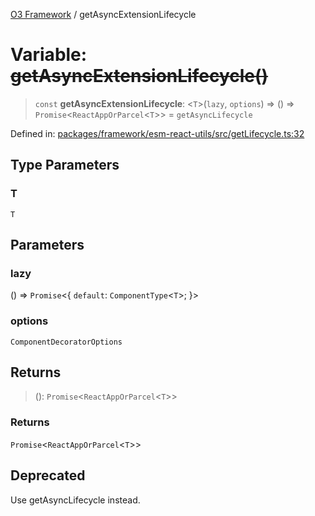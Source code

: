 [O3 Framework](../API.md) / getAsyncExtensionLifecycle

# Variable: ~~getAsyncExtensionLifecycle()~~

> `const` **getAsyncExtensionLifecycle**: \<`T`\>(`lazy`, `options`) => () => `Promise`\<`ReactAppOrParcel`\<`T`\>\> = `getAsyncLifecycle`

Defined in: [packages/framework/esm-react-utils/src/getLifecycle.ts:32](https://github.com/its-kios09/openmrs-esm-core/blob/main/packages/framework/esm-react-utils/src/getLifecycle.ts#L32)

## Type Parameters

### T

`T`

## Parameters

### lazy

() => `Promise`\<\{ `default`: `ComponentType`\<`T`\>; \}\>

### options

`ComponentDecoratorOptions`

## Returns

> (): `Promise`\<`ReactAppOrParcel`\<`T`\>\>

### Returns

`Promise`\<`ReactAppOrParcel`\<`T`\>\>

## Deprecated

Use getAsyncLifecycle instead.
